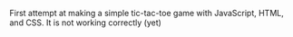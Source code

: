 First attempt at making a simple tic-tac-toe game with JavaScript, HTML, and CSS. It is not working correctly (yet)